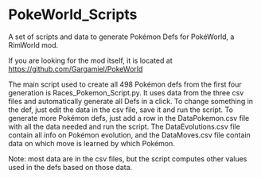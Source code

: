 # PokeWorld_Scripts
A set of scripts and data to generate Pokémon Defs for PokéWorld, a RimWorld mod.

If you are looking for the mod itself, it is located at https://github.com/Gargamiel/PokeWorld

The main script used to create all 498 Pokémon defs from the first four generation is Races_Pokemon_Script.py. It uses data from the three csv files and automatically generate all Defs in a click. To change something in the def, just edit the data in the csv file, save it and run the script. To generate more Pokémon defs, just add a row in the DataPokemon.csv file with all the data needed and run the script. The DataEvolutions.csv file contain all info on Pokémon evolution, and the DataMoves.csv file contain data on which move is learned by which Pokémon.

Note: most data are in the csv files, but the script computes other values used in the defs based on those data.
